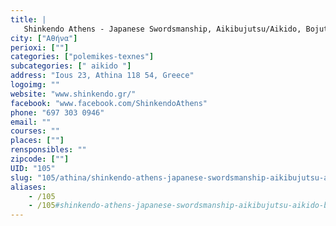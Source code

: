 ```yaml
---
title: |
   Shinkendo Athens - Japanese Swordsmanship, Aikibujutsu/Aikido, Bojutsu
city: ["Αθήνα"]
perioxi: [""]
categories: ["polemikes-texnes"]
subcategories: [" aikido "]
address: "Ious 23, Athina 118 54, Greece"
logoimg: ""
website: "www.shinkendo.gr/"
facebook: "www.facebook.com/ShinkendoAthens"
phone: "697 303 0946"
email: ""
courses: ""
places: [""]
rensponsibles: ""
zipcode: [""]
UID: "105"
slug: "105/athina/shinkendo-athens-japanese-swordsmanship-aikibujutsu-aikido-bojutsu"
aliases:
    - /105
    - /105#shinkendo-athens-japanese-swordsmanship-aikibujutsu-aikido-bojutsu
---
```


